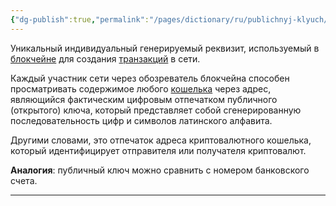 ```yaml
---
{"dg-publish":true,"permalink":"/pages/dictionary/ru/publichnyj-klyuch/"}
---
```



Уникальный индивидуальный генерируемый реквизит, используемый в [блокчейне](https://hackmd.io/IzACXndyQ2mXFL98xANIZQ) для создания [транзакций](https://hackmd.io/vUoz3rZyQn2h1HEGNsGm_Q) в сети.

Каждый участник сети через обозреватель блокчейна способен просматривать содержимое любого [кошелька](https://hackmd.io/JeJeh2O2QBqY86XgyvIMLw) через адрес, являющийся фактическим цифровым отпечатком публичного (открытого) ключа, который представляет собой сгенерированную последовательность цифр и символов латинского алфавита.

Другими словами, это отпечаток адреса криптовалютного кошелька, который идентифицирует отправителя или получателя криптовалют.

**Аналогия**: публичный ключ можно сравнить с номером банковского счета.

---
